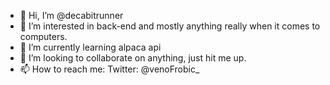 - 👋 Hi, I’m @decabitrunner
- 👀 I’m interested in back-end and mostly anything really when it comes to computers.
- 🌱 I’m currently learning alpaca api
- 💞️ I’m looking to collaborate on anything, just hit me up.
- 📫 How to reach me: Twitter: @venoFrobic_
<!---
decabitrunner/decabitrunner is a ✨ special ✨ repository because its `README.md` (this file) appears on your GitHub profile.
You can click the Preview link to take a look at your changes.
--->
